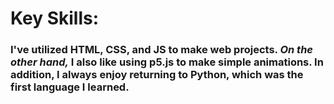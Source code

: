 # Key Skills: 

### I've utilized **HTML, CSS, and JS** to make web projects. _On the other hand,_ I also like using **p5.js** to make simple animations. In addition, I always enjoy returning to **Python,** which was the first language I learned.
